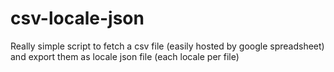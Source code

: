 # csv-locale-json
Really simple script to fetch a csv file (easily hosted by google spreadsheet) and export them as locale json file (each locale per file)
